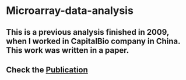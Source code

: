 # Microarray-data-analysis

## This is a previous analysis finished in 2009, when I worked in CapitalBio company in China. This work was written in a paper. 
## Check the [Publication](http://www.nature.com/onc/journal/v31/n36/full/onc2011561a.html)
